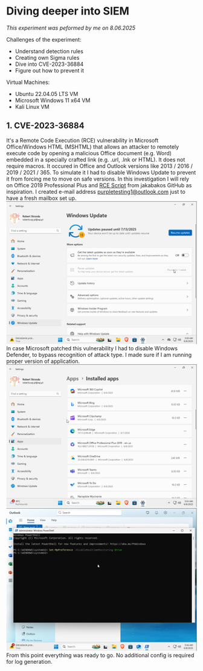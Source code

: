 # Diving deeper into SIEM
*This experiment was peformed by me on 8.06.2025*

Challenges of the experiment:
- Understand detection rules
- Creating own Sigma rules
- Dive into CVE-2023-36884
- Figure out how to prevent it

Virtual Machines:
- Ubuntu 22.04.05 LTS VM
- Microsoft Windows 11 x64 VM
- Kali Linux VM

## 1. CVE-2023-36884
It's a Remote Code Execution (RCE) vulnerability in Microsoft Office/Windows HTML (MSHTML) that allows an attacker to remotely execute code by opening a malicious Office document (e.g. Word) embedded in a specially crafted link (e.g. .url, .lnk or HTML). It does not require macros. It occured in Office and Outlook versions like 2013 / 2016 / 2019 / 2021 / 365. To simulate it I had to disable Windows Update to prevent it from forcing me to move on safe versions. In this investigation I will rely on Office 2019 Professional Plus and <a href="https://github.com/jakabakos/CVE-2023-36884-MS-Office-HTML-RCE">RCE Script</a> from jakabakos GitHub as inspiration. I created e-mail address purpletesting1@outlook.com just to have a fresh mailbox set up. 
![Disabled Windows Update](winup-down.png)
In case Microsoft patched this vulnerability I had to disable Windows Defender, to bypass recognition of attack type. I made sure if I am running proper version of application.
![Version Check](vrschck.png)
![Turning off WinDefender](dfndroff.png)
From this point everything was ready to go. No additional config is required for log generation.

